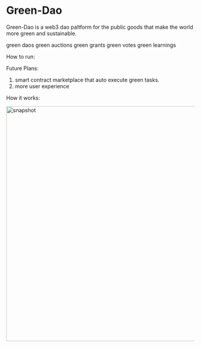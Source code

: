 # Green-Dao

Green-Dao is a web3 dao paltform for the public goods that make the world more green and sustainable.

 green daos
 green auctions
 green grants
 green votes
 green learnings
 
 How to run:
 
 Future Plans:
 
 1. smart contract marketplace that auto execute green tasks.
 2. more user experience
 
 How it works:
 
 <img width="627" alt="snapshot" src="https://user-images.githubusercontent.com/84829620/178649437-73d63478-8307-4257-a70d-40226903f724.png">
